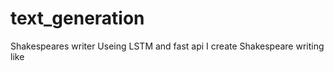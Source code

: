 # text_generation
 Shakespeares writer
 Useing LSTM and fast api I create  Shakespeare writing like 
 
